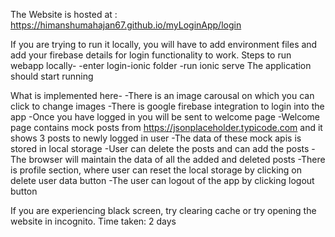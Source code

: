 The Website is hosted at : https://himanshumahajan67.github.io/myLoginApp/login

If you are trying to run it locally, you will have to add environment files and add your firebase details for login functionality to work.
Steps to run webapp locally-
-enter login-ionic folder
-run ionic serve
The application should start running

What is implemented here-
-There is an image carousal on which you can click to change images
-There is google firebase integration to login into the app
-Once you have logged in you will be sent to welcome page
-Welcome page contains mock posts from https://jsonplaceholder.typicode.com and it shows 3 posts to newly logged in user
-The data of these mock apis is stored in local storage
-User can delete the posts and can add the posts
-The browser will maintain the data of all the added and deleted posts
-There is profile section, where user can reset the local storage by clicking on delete user data button
-The user can logout of the app by clicking logout button

If you are experiencing black screen, try clearing cache or try opening the website in incognito.
Time taken: 2 days
